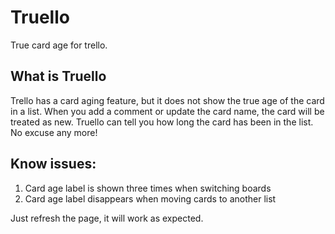 # Truello

True card age for trello.

## What is Truello

Trello has a card aging feature, but it does not show the true age of the card in a list. When you add a comment or update the card name, the card will be treated as new.
Truello can tell you how long the card has been in the list. No excuse any more!

## Know issues:

1. Card age label is shown three times when switching boards
2. Card age label disappears when moving cards to another list

Just refresh the page, it will work as expected.
